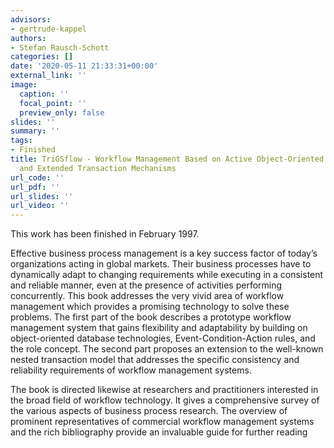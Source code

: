 ```yaml
---
advisors:
- gertrude-kappel
authors:
- Stefan Rausch-Schott
categories: []
date: '2020-05-11 21:33:31+00:00'
external_link: ''
image:
  caption: ''
  focal_point: ''
  preview_only: false
slides: ''
summary: ''
tags:
- Finished
title: TriGSflow - Workflow Management Based on Active Object-Oriented Database Systems
  and Extended Transaction Mechanisms
url_code: ''
url_pdf: ''
url_slides: ''
url_video: ''
---
```


This work has been finished in February 1997.

Effective business process management is a key success factor of today’s organizations acting in global markets. Their business processes have to dynamically adapt to changing requirements while executing in a consistent and reliable manner, even at the presence of activities performing concurrently. This book addresses the very vivid area of workflow management which provides a promising technology to solve these problems. The first part of the book describes a prototype workflow management system that gains flexibility and adaptability by building on object-oriented database technologies, Event-Condition-Action rules, and the role concept. The second part proposes an extension to the well-known nested transaction model that addresses the specific consistency and reliability requirements of workflow management systems.

The book is directed likewise at researchers and practitioners interested in the broad field of workflow technology. It gives a comprehensive survey of the various aspects of business process research. The overview of prominent representatives of commercial workflow management systems and the rich bibliography provide an invaluable guide for further reading

&nbsp;